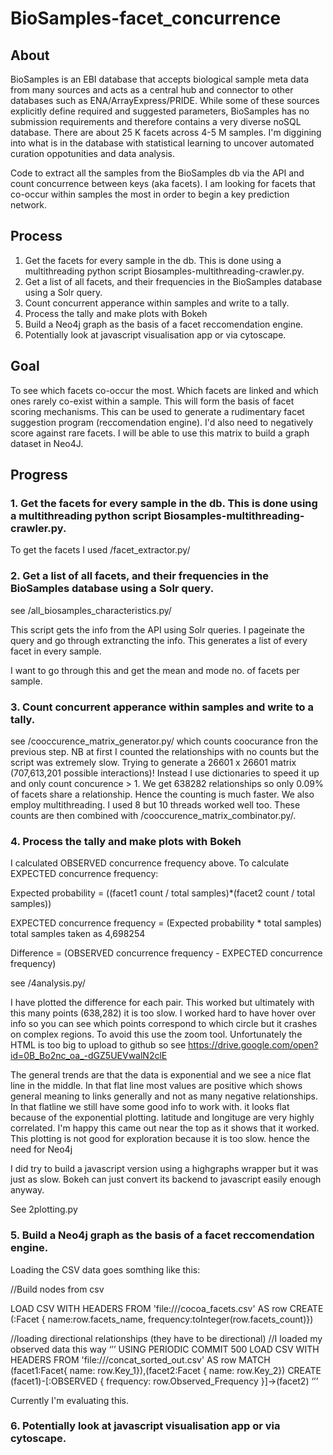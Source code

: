 # BioSamples-facet_concurrence

## About

BioSamples is an EBI database that accepts biological sample meta data from many sources and acts as a central hub and connector to other databases such as ENA/ArrayExpress/PRIDE. While some of these sources explicitly define required and suggested parameters, BioSamples has no submission requirements and therefore contains a very diverse noSQL database. There are about 25 K facets across 4-5 M samples. I'm diggining into what is in the database with statistical learning to uncover automated curation oppotunities and data analysis.

Code to extract all the samples from the BioSamples db via the API and count concurrence between keys (aka facets). I am looking for facets that co-occur within samples the most in order to begin a key prediction network.

## Process

1. Get the facets for every sample in the db. This is done using a multithreading python script Biosamples-multithreading-crawler.py.
2. Get a list of all facets, and their frequencies in the BioSamples database using a Solr query.
3. Count concurrent apperance within samples and write to a tally.
4. Process the tally and make plots with Bokeh
5. Build a Neo4j graph as the basis of a facet reccomendation engine.
6. Potentially look at javascript visualisation app or via cytoscape.

## Goal

To see which facets co-occur the most. Which facets are linked and which ones rarely co-exist within a sample. This will form the basis of facet scoring mechanisms. This can be used to generate a rudimentary facet suggestion program (reccomendation engine). I'd also need to negatively score against rare facets. I will be able to use this matrix to build a graph dataset in Neo4J.

## Progress

### 1. Get the facets for every sample in the db. This is done using a multithreading python script Biosamples-multithreading-crawler.py.
To get the facets I used /facet_extractor.py/

### 2. Get a list of all facets, and their frequencies in the BioSamples database using a Solr query.
see /all_biosamples_characteristics.py/

This script gets the info from the API using Solr queries. I pageinate the query and go through extrancting the info. This generates a list of every facet in every sample.

I want to go through this and get the mean and mode no. of facets per sample.

### 3. Count concurrent apperance within samples and write to a tally.
see /cooccurence_matrix_generator.py/ which counts  coocurance fron the previous step. NB at first I counted the relationships with no counts but the script was extremely slow. Trying to generate a 26601 x 26601 matrix (707,613,201 possible interactions)! Instead I use dictionaries to speed it up and only count concurence > 1. We get 638282 relationships so only 0.09% of facets share a relationship. Hence the counting is much faster. We also employ multithreading. I used 8 but 10 threads worked well too. These counts are then combined with /cooccurence_matrix_combinator.py/.

### 4. Process the tally and make plots with Bokeh
I calculated OBSERVED concurrence frequency above. To calculate EXPECTED concurrence frequency:

Expected probability = ((facet1 count / total samples)*(facet2 count / total samples))

EXPECTED concurrence frequency = (Expected probability * total samples)
total samples taken as 4,698254

Difference = (OBSERVED concurrence frequency - EXPECTED concurrence frequency)

see /4analysis.py/


I have plotted the difference for each pair. This worked but ultimately with this many points (638,282) it is too slow. I worked hard to have hover over info so you can see which points correspond to which circle but it crashes on complex regions. To avoid this use the zoom tool. Unfortunately the HTML is too big to upload to github so see https://drive.google.com/open?id=0B_Bo2nc_oa_-dGZ5UEVwalN2clE

The general trends are that the data is exponential and we see a nice flat line in the middle. In that flat line most values are positive which shows general meaning to links generally and not as many negative relationships. In that flatline we still have some good info to work with. it looks flat because of the exponential plotting. latitude and longituge are very highly correlated. I'm happy this came out near the top as it shows that it worked. This plotting is not good for exploration because it is too slow. hence the need for Neo4j

I did try to build a javascript version using a highgraphs wrapper but it was just as slow. Bokeh can just convert its backend to javascript easily enough anyway.

See 2plotting.py

### 5. Build a Neo4j graph as the basis of a facet reccomendation engine.

Loading the CSV data goes somthing like this:

//Build nodes from csv

LOAD CSV WITH HEADERS FROM 'file:///cocoa_facets.csv' AS row
CREATE (:Facet {
          name:row.facets_name,
          frequency:toInteger(row.facets_count)})



//loading directional relationships (they have to be directional)
//I loaded my observed data this way
‘’’
USING PERIODIC COMMIT 500
LOAD CSV WITH HEADERS FROM 'file:///concat_sorted_out.csv' AS row
MATCH (facet1:Facet{ name: row.Key_1}),(facet2:Facet { name: row.Key_2})
CREATE (facet1)-[:OBSERVED { frequency: row.Observed_Frequency }]->(facet2)
‘’’

Currently I'm evaluating this.

### 6. Potentially look at javascript visualisation app or via cytoscape.
